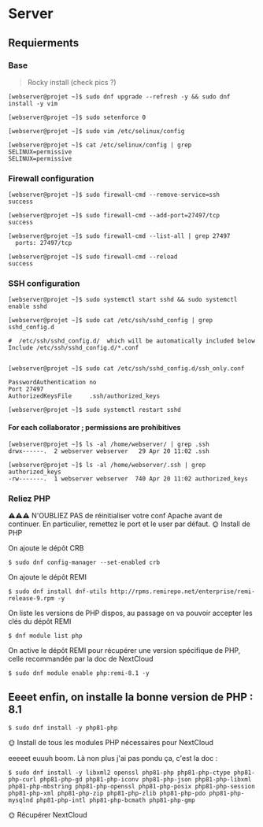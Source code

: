 # Server 

## Requierments

### Base

> Rocky install (check pics ?)

```
[webserver@projet ~]$ sudo dnf upgrade --refresh -y && sudo dnf install -y vim

[webserver@projet ~]$ sudo setenforce 0

[webserver@projet ~]$ sudo vim /etc/selinux/config

```

```
[webserver@projet ~]$ cat /etc/selinux/config | grep SELINUX=permissive
SELINUX=permissive

```

### Firewall configuration

```
[webserver@projet ~]$ sudo firewall-cmd --remove-service=ssh
success

[webserver@projet ~]$ sudo firewall-cmd --add-port=27497/tcp
success

[webserver@projet ~]$ sudo firewall-cmd --list-all | grep 27497
  ports: 27497/tcp

[webserver@projet ~]$ sudo firewall-cmd --reload
success

```

### SSH configuration

```
[webserver@projet ~]$ sudo systemctl start sshd && sudo systemctl enable sshd

[webserver@projet ~]$ sudo cat /etc/ssh/sshd_config | grep sshd_config.d

#  /etc/ssh/sshd_config.d/  which will be automatically included below
Include /etc/ssh/sshd_config.d/*.conf


[webserver@projet ~]$ sudo cat /etc/ssh/sshd_config.d/ssh_only.conf
 
PasswordAuthentication no
Port 27497
AuthorizedKeysFile     .ssh/authorized_keys

[webserver@projet ~]$ sudo systemctl restart sshd

```

#### For each collaborator ; permissions are prohibitives

```
[webserver@projet ~]$ ls -al /home/webserver/ | grep .ssh
drwx------.  2 webserver webserver   29 Apr 20 11:02 .ssh

[webserver@projet ~]$ ls -al /home/webserver/.ssh | grep authorized_keys
-rw-------.  1 webserver webserver  740 Apr 20 11:02 authorized_keys

```

### Reliez PHP

⚠️⚠️⚠️ N'OUBLIEZ PAS de réinitialiser votre conf Apache avant de continuer. En particulier, remettez le port et le user par défaut.
🌞 Install de PHP

On ajoute le dépôt CRB
```
$ sudo dnf config-manager --set-enabled crb
```
On ajoute le dépôt REMI
```
$ sudo dnf install dnf-utils http://rpms.remirepo.net/enterprise/remi-release-9.rpm -y
```

On liste les versions de PHP dispos, au passage on va pouvoir accepter les clés du dépôt REMI
```
$ dnf module list php
```

On active le dépôt REMI pour récupérer une version spécifique de PHP, celle recommandée par la doc de NextCloud
```
$ sudo dnf module enable php:remi-8.1 -y
```

## Eeeet enfin, on installe la bonne version de PHP : 8.1
```
$ sudo dnf install -y php81-php
```
🌞 Install de tous les modules PHP nécessaires pour NextCloud

eeeeet euuuh boom. Là non plus j'ai pas pondu ça, c'est la doc :
```
$ sudo dnf install -y libxml2 openssl php81-php php81-php-ctype php81-php-curl php81-php-gd php81-php-iconv php81-php-json php81-php-libxml php81-php-mbstring php81-php-openssl php81-php-posix php81-php-session php81-php-xml php81-php-zip php81-php-zlib php81-php-pdo php81-php-mysqlnd php81-php-intl php81-php-bcmath php81-php-gmp
```
🌞 Récupérer NextCloud
